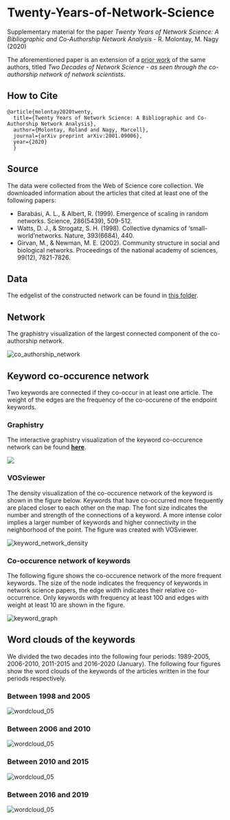 # Twenty-Years-of-Network-Science
Supplementary material for the paper *Twenty Years of Network Science: A Bibliographic and Co-Authorship Network Analysis* - R. Molontay, M. Nagy (2020)

The aforementioned paper is an extension of a [prior work](https://github.com/marcessz/Two-Decades-of-Network-Science) of the same authors, titled *Two Decades of Network Science - as seen through the co-authorship network of network scientists*.

## How to Cite
```
@article{molontay2020twenty,
  title={Twenty Years of Network Science: A Bibliographic and Co-Authorship Network Analysis},
  author={Molontay, Roland and Nagy, Marcell},
  journal={arXiv preprint arXiv:2001.09006},
  year={2020}
  }
```

## Source
The data were collected from the Web of Science core collection. We downloaded information about the articles that cited at least one of the following papers: 
* Barabási, A. L., & Albert, R. (1999). Emergence of scaling in random networks. Science, 286(5439), 509-512.
* Watts, D. J., & Strogatz, S. H. (1998). Collective dynamics of ‘small-world’networks. Nature, 393(6684), 440.
* Girvan, M., & Newman, M. E. (2002). Community structure in social and biological networks. Proceedings of the national academy of sciences, 99(12), 7821-7826.

## Data

The edgelist of the constructed network can be found in [this folder](./network-edge-list). 

## Network
The graphistry visualization of the largest connected component of the co-authorship network.


![co_authorship_network](./img/graphistry_largest_comp.png)



## Keyword co-occurence network
Two keywords are connected if they co-occur in at least one article. The weight of the edges are the frequency of the co-occurene of the endpoint keywords. 

### Graphistry 
The interactive graphistry visualization of the keyword co-occurence network can be found __[here](https://labs.graphistry.com/graph/graph.html?dataset=PyGraphistry%2FQ6Z1AND1TS&type=vgraph&viztoken=1fa4a572a30ddf10048dcef808c41d93ad15e677&usertag=04ce45d1-pygraphistry-0.9.64&info=true&workbook=4987c538fd6e219d)__.


[<img src="./img/graphistry_keyword.png">](https://labs.graphistry.com/graph/graph.html?dataset=PyGraphistry%2FQ6Z1AND1TS&type=vgraph&viztoken=1fa4a572a30ddf10048dcef808c41d93ad15e677&usertag=04ce45d1-pygraphistry-0.9.64&info=true&workbook=4987c538fd6e219d)

### VOSviewer
The density visualization of the co-occurence network of the keyword is shown in the figure below. Keywords that have co-occurred more frequently are placed closer to each other on the map. The font size indicates the number and strength of the connections of a keyword. A more intense color implies a larger number of keywords and higher connectivity in the neighborhood of the point. The figure was created with VOSviewer.

![keyword_network_density](./img/heatmap_keyword.png)

### Co-occurence network of keywords
The following figure shows the co-occurence network of the more frequent keywords. The size of the node indicates the frequency of keywords in network science papers, the edge width indicates their relative co-occurrence. Only keywords with frequency at least 100 and edges with weight at least 10 are shown in the figure.

![keyword_graph](./img/keywordgraph.png)


## Word clouds of the keywords
We divided the two decades into the following four periods: 1989-2005, 2006-2010, 2011-2015 and 2016-2020 (January). 
The following four figures show the word clouds of the keywords of the articles written in the four periods respectively.
### Between 1998 and 2005
![wordcloud_05](./img/until05_wordcloud.png "Word cloud of the keywords betwen '98 and 2005")
### Between 2006 and 2010
![wordcloud_05](./img/between_06_10_wordcloud.png "Word cloud of the keywords betwen '98 and 2005")
### Between 2010 and 2015
![wordcloud_05](./img/between_11_15_wordcloud.png "Word cloud of the keywords betwen '98 and 2005")
### Between 2016 and 2019
![wordcloud_05](./img/since16_wordcloud.png "Word cloud of the keywords betwen '98 and 2005")
